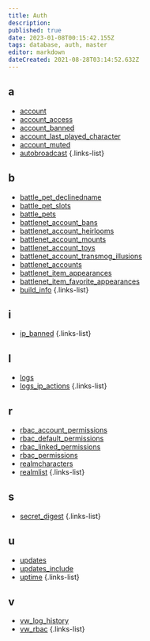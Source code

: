 ```yaml
---
title: Auth
description: 
published: true
date: 2023-01-08T00:15:42.155Z
tags: database, auth, master
editor: markdown
dateCreated: 2021-08-28T03:14:52.632Z
---
```


## a
- [account](/database/master/auth/account)
- [account_access](/database/master/auth/account_access)
- [account_banned](/database/master/auth/account_banned)
- [account_last_played_character](/database/master/auth/account_last_played_character)
- [account_muted](/database/master/auth/account_muted)
- [autobroadcast](/database/master/auth/autobroadcast)
{.links-list}
## b
- [battle_pet_declinedname](/database/master/auth/battle_pet_declinedname)
- [battle_pet_slots](/database/master/auth/battle_pet_slots)
- [battle_pets](/database/master/auth/battle_pets)
- [battlenet_account_bans](/database/master/auth/battlenet_account_bans)
- [battlenet_account_heirlooms](/database/master/auth/battlenet_account_heirlooms)
- [battlenet_account_mounts](/database/master/auth/battlenet_account_mounts)
- [battlenet_account_toys](/database/master/auth/battlenet_account_toys)
- [battlenet_account_transmog_illusions](/database/master/auth/battlenet_account_transmog_illusions)
- [battlenet_accounts](/database/master/auth/battlenet_accounts)
- [battlenet_item_appearances](/database/master/auth/battlenet_item_appearances)
- [battlenet_item_favorite_appearances](/database/master/auth/battlenet_item_favorite_appearances)
- [build_info](/database/master/auth/build_info)
{.links-list}
## i
- [ip_banned](/database/master/auth/ip_banned)
{.links-list}
## l
- [logs](/database/master/auth/logs)
- [logs_ip_actions](/database/master/auth/logs_ip_actions)
{.links-list}
## r
- [rbac_account_permissions](https://trinitycore.info/en/how-to/RBAC)
- [rbac_default_permissions](https://trinitycore.info/en/how-to/RBAC)
- [rbac_linked_permissions](https://trinitycore.info/en/how-to/RBAC)
- [rbac_permissions](https://trinitycore.info/en/how-to/RBAC)
- [realmcharacters](/database/master/auth/realmcharacters)
- [realmlist](/database/master/auth/realmlist)
{.links-list}
## s
- [secret_digest](/database/master/auth/secret_digest)
{.links-list}
## u
- [updates](/database/master/auth/updates)
- [updates_include](/database/master/auth/updates_include)
- [uptime](/database/master/auth/uptime)
{.links-list}
## v
- [vw_log_history](/database/master/auth/vw_log_history)
- [vw_rbac](/database/master/auth/vw_rbac)
{.links-list}
